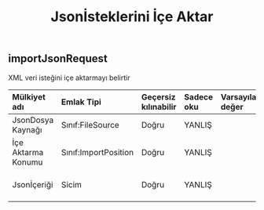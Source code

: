 ﻿---
title: Jsonİsteklerini İçe Aktar
second_title: Aspose.Cells Cloud Documen
type: docs
url: /tr/specification/model/importjsonrequest/
description: "Aspose.Cells Bulut modeli spesifikasyonu: ImportJsonRequest. Açma, oluşturma, düzenleme, bölme, birleştirme, karşılaştırma ve dönüştürme gibi özelliklerle Excel ve diğer elektronik tablo belgelerini zahmetsizce yönetin"
weight: 50
---
## **importJsonRequest**

 XML veri isteğini içe aktarmayı belirtir

| Mülkiyet adı| Emlak Tipi| Geçersiz kılınabilir| Sadece oku| Varsayılan değer| Tanım|
|:- |:- |:- |:- |:- |:- |
| JsonDosya Kaynağı| Sınıf:FileSource| Doğru| YANLIŞ|| Json dosya kaynağı|
| İçe Aktarma Konumu| Sınıf:ImportPosition| Doğru| YANLIŞ|| Konum açıklamasını içe aktarın.|
| Jsonİçeriği| Sicim| Doğru| YANLIŞ|| Base64String varsayılanı null|

